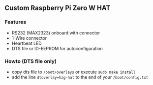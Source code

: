 ## Custom Raspberry Pi Zero W HAT

### Features

- RS232 (MAX2323) onboard with connector
- 1-Wire connector
- Heartbeat LED
- DTS file or ID-EEPROM for autoconfiguration

### Howto (DTS file only)

- copy dts file to ````/boot/overlays```` or execute ````sudo make install````
- add the line ````dtoverlay=hzg-hat```` to the end of your ````/boot/config.txt```` 
